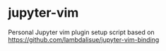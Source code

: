 # jupyter-vim
Personal Jupyter vim plugin setup script based on https://github.com/lambdalisue/jupyter-vim-binding
